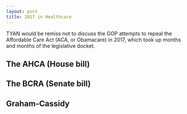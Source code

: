 ```yaml
---
layout: post
title: 2017 in Healthcare
---
```


TYAN would be remiss not to discuss the GOP attempts to repeal the Affordable Care Act (ACA, or Obamacare) in 2017, which took up months and months of the legislative docket.

## The AHCA (House bill)
## The BCRA (Senate bill)
## Graham-Cassidy
